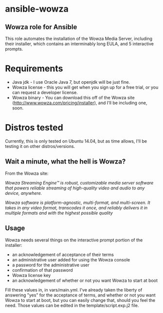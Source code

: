 # ansible-wowza
## Wowza role for Ansible
This role automates the installation of the Wowza Media Server, including their installer, which contains an interminably
long EULA, and 5 interactive prompts.

# Requirements
- Java jdk - I use Oracle Java 7, but openjdk will be just fine.
- Wowza license - this you will get when you sign up for a free trial, or you can request a developer license.
- Wowza binary - You can download this off of the Wowza site (http://www.wowza.com/pricing/installer), and I'll be including one, soon.

# Distros tested
Currently, this is only tested on Ubuntu 14.04, but as time allows, I'll be testing it on other distros/versions.

## Wait a minute, what the hell is Wowza?
From the Wowza site:

_Wowza Streaming Engine™ is robust, customizable media server software that powers reliable streaming of high-quality video and audio to any device, anywhere._

_Wowza software is platform-agnostic, multi-format, and multi-screen. It takes in any video format, transcodes it once, and reliably delivers it in multiple formats and with the highest possible quality_

## Usage

Wowza needs several things on the interactive prompt portion of the installer:
- an acknowledgement of acceptance of their terms
- an administrative user added for using the Wowza console
- a password for the administrative user
- confirmation of that password
- Wowza license key
- an acknowledgement of whether or not you want Wowza to start at boot

Fill these values in, in vars/main.yml. I've already taken the liberty of answering "yes" for the acceptance of terms,
and whether or not you want Wowza to start at boot, but you can easily change that, should you feel the need. Those 
values can be edited in the template/script.exp.j2 file.
